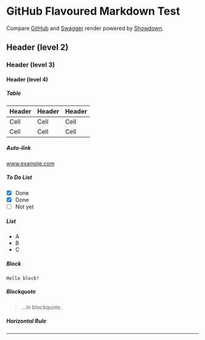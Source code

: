 # GitHub Flavoured Markdown Test

Compare [GitHub](https://github.com/darosh/angular-swagger-ui-material/test/fixtures/markdown/README.md) and [Swagger](darosh.github.io/angular-swagger-ui-material/#?url=http://darosh.github.io/angular-swagger-ui-material/swagger-gfm.json) render powered by [Showdown](https://github.com/showdownjs/showdown).

## Header (level 2)

### Header (level 3)

#### Header (level 4)

##### Table

| Header | Header | Header |
| --- | --- | --- |
| Cell | Cell | Cell |
| Cell | Cell | Cell |

##### Auto-link

www.example.com

##### To Do List

- [x] Done
- [x] Done
- [ ] Not yet

##### List

* A
* B
* C

##### Block

```
Hello block!
```

##### Blockquote

> &hellip;in blockquote.

##### Horizontal Rule

---
